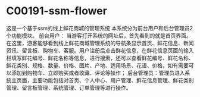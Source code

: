 # C00191-ssm-flower
这是一个基于ssm的线上鲜花商城的管理系统 本系统分为前台用户和后台管理员2个功能模块。 前台用户： 当游客打开系统的网址后，首先看到的就是首页界面。在这里，游客能够看到线上鲜花商城管理系统的导航条显示首页、鲜花信息、新闻资讯、留言板、购物车、客服。用户注册后点击鲜花信息，在鲜花信息页面的输入栏填写鲜花编号、鲜花名称等信息，进行搜索，还可以查看鲜花编号、鲜花名称、鲜花类别、规格、数量、价格、图片、产地、适用场景、花语、价格，如有需要可以添加到购物车、立即购买或者收藏、评论等操作； 后台管理员：管理员进入系统主页面，主要功能包括对首页、个人中心、用户管理、鲜花信息管理、鲜花类别管理、留言板管理、系统管理、订单管理等进行操作。
